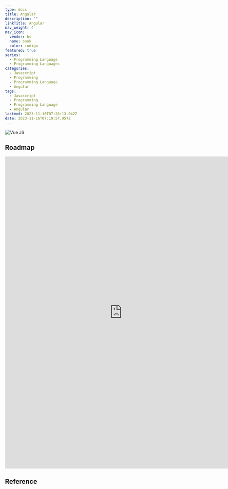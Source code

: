 ```yaml
---
type: docs
title: Angular
description: ""
linkTitle: Angular
nav_weight: 4
nav_icon:
  vendor: bs
  name: book
  color: indigo
featured: true
series:
  - Programming Language
  - Programming Languages
categories:
  - Javascript
  - Programming
  - Programming Language
  - Angular
tags:
  - Javascript
  - Programming
  - Programming Language
  - Angular
lastmod: 2023-11-16T07:20:13.042Z
date: 2023-11-16T07:19:57.057Z
---
```


![Vue JS](/programming/vue-js.png#center)

## Roadmap

<p align="center">
<iframe width="768" height="1024" src="https://roadmap.sh/vue?s=652b754df43a58c923ce9d26" frameborder="0" allow="accelerometer; autoplay; encrypted-media; gyroscope; picture-in-picture" allowfullscreen></iframe>
</p>

## Reference
